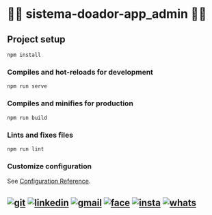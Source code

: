
# 👨‍💻 sistema-doador-app_admin 👨‍💻

## Project setup
```
npm install
```

### Compiles and hot-reloads for development
```
npm run serve
```

### Compiles and minifies for production
```
npm run build
```

### Lints and fixes files
```
npm run lint
```

### Customize configuration
See [Configuration Reference](https://cli.vuejs.org/config/).

[![git](https://img.shields.io/badge/-Github-000?style=for-the-badge&logo=Github)](https://github.com/cleitonduartee)
[![linkedin](https://img.shields.io/badge/-LinkedIn-blue?style=for-the-badge&logo=Linkedin)](https://www.linkedin.com/in/cleiton-duarte-goncalves-384903178/)
[![gmail](https://img.shields.io/badge/-Gmail-c14438?style=for-the-badge&logo=Gmail&logoColor=white)](mailto:cleitonduarte2021@gmail.com)
[![face](https://img.shields.io/badge/-Facebook-blue?style=for-the-badge&logo=Facebook&logoColor=white)](https://www.facebook.com/CleitonDuarteGoncalves)
[![insta](https://img.shields.io/badge/-Instagram-E4405F?style=for-the-badge&logo=instagram&logoColor=white)](https://www.instagram.com/cleitonn_duarte/)
[![whats](https://img.shields.io/badge/-Whatsapp-4CA143?style=for-the-badge&logo=whatsapp&logoColor=white)](https://api.whatsapp.com/send?phone=55+67+991568155)
---
<!--[![GitHub watchers](https://img.shields.io/github/watchers/cleitonduartee/cleitonduartee?color=gree&label=Visits)](https://github.com/cleitonduartee)-->
